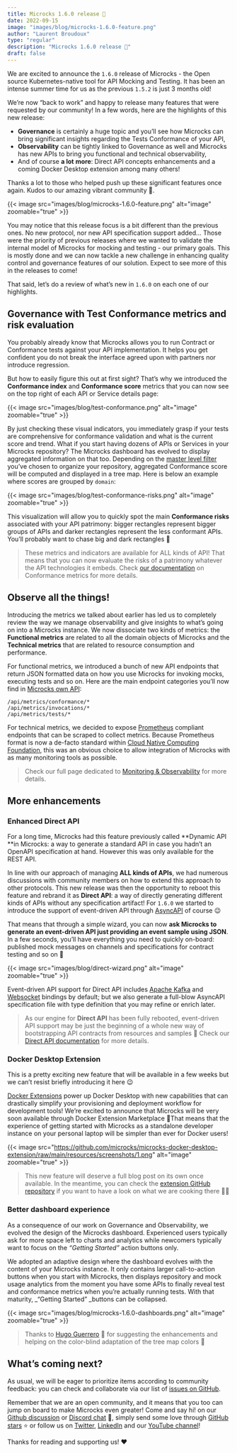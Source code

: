 ```yaml
---
title: Microcks 1.6.0 release 🚀
date: 2022-09-15
image: "images/blog/microcks-1.6.0-feature.png"
author: "Laurent Broudoux"
type: "regular"
description: "Microcks 1.6.0 release 🚀"
draft: false
---
```


We are excited to announce the `1.6.0` release of Microcks - the Open source Kubernetes-native tool for API Mocking and Testing. It has been an intense summer time for us as the previous `1.5.2` is just 3 months old! 

We’re now “back to work” and happy to release many features that were requested by our community! In a few words, here are the highlights of this new release:

* **Governance** is certainly a huge topic and you’ll see how Microcks can bring significant insights regarding the Tests Conformance of your API,
* **Observability** can be tightly linked to Governance as well and Microcks has new APIs to bring you functional and technical observability,
* And of course **a lot** **more**: Direct API concepts enhancements and a coming Docker Desktop extension among many others!

Thanks a lot to those who helped push up these significant features once again. Kudos to our amazing vibrant community 👏.

{{< image src="images/blog/microcks-1.6.0-feature.png" alt="image" zoomable="true" >}}

You may notice that this release focus is a bit different than the previous ones. No new protocol, nor new API specification support added… Those were the priority of previous releases where we wanted to validate the internal model of Microcks for mocking and testing - our primary goals. This is mostly done and we can now tackle a new challenge in enhancing quality control and governance features of our solution. Expect to see more of this in the releases to come!

That said, let’s do a review of what’s new in `1.6.0` on each one of our highlights.


## Governance with Test Conformance metrics and risk evaluation

You probably already know that Microcks allows you to run Contract or Conformance tests against your API implementation. It helps you get confident you do not break the interface agreed upon with partners nor introduce regression.

But how to easily figure this out at first sight? That’s why we introduced the **Conformance index** and **Conformance score** metrics that you can now see on the top right of each API or Service details page:

{{< image src="images/blog/test-conformance.png" alt="image" zoomable="true" >}}

By just checking these visual indicators, you immediately grasp if your tests are comprehensive for conformance validation and what is the current score and trend. What if you start having dozens of APIs or Services in your Microcks repository? The Microcks dashboard has evolved to display aggregated information on that too. Depending on the [master level filter](https://microcks.io/documentation/guides/administration/organizing-repository/#2-filtering-repository-content) you’ve chosen to organize your repository, aggregated Conformance score will be computed and displayed in a tree map. Here is below an example where scores are grouped by `domain`:

{{< image src="images/blog/test-conformance-risks.png" alt="image" zoomable="true" >}}

This visualization will allow you to quickly spot the main **Conformance risks** associated with your API patrimony: bigger rectangles represent bigger groups of APIs and darker rectangles represent the less conformant APIs. You’ll probably want to chase big and dark rectangles 🎯

> These metrics and indicators are available for ALL kinds of API! That means that you can now evaluate the risks of a patrimony whatever the API technologies it embeds. Check [our documentation](https://microcks.io/documentation/explanations/conformance-testing/#conformance-metrics) on Conformance metrics for more details.

## Observe all the things! 

Introducing the metrics we talked about earlier has led us to completely review the way we manage observability and give insights to what’s going on into a Microcks instance. We now dissociate two kinds of metrics: the **Functional metrics** are related to all the domain objects of Microcks and the **Technical metrics** that are related to resource consumption and performance.

For functional metrics, we introduced a bunch of new API endpoints that return JSON formatted data on how you use Microcks for invoking mocks, executing tests and so on. Here are the main endpoint categories you’ll now find in [Microcks own API](https://microcks.io/documentation/references/apis/open-api/):

```
/api/metrics/conformance/*
/api/metrics/invocations/*
/api/metrics/tests/*
```

For technical metrics, we decided to expose [Prometheus](https://prometheus.io/) compliant endpoints that can be scraped to collect metrics. Because Prometheus format is now a de-facto standard within [Cloud Native Computing Foundation](https://cncf.io), this was an obvious choice to allow integration of Microcks with as many monitoring tools as possible. 

> Check our full page dedicated to [Monitoring & Observability](https://microcks.io/documentation/explanations/monitoring/) for more details.


## More enhancements

### Enhanced Direct API

For a long time, Microcks had this feature previously called **Dynamic API **in Microcks: a way to generate a standard API in case you hadn’t an OpenAPI specification at hand. However this was only available for the REST API.

In line with our approach of managing **ALL kinds of APIs**, we had numerous discussions with community members on how to extend this approach to other protocols. This new release was then the opportunity to reboot this feature and rebrand it as **Direct API**: a way of directly generating different kinds of APIs without any specification artifact! For `1.6.0` we started to introduce the support of event-driven API through [AsyncAPI](https://asyncapi.com) of course 😉

That means that through a simple wizard, you can now **ask Microcks to generate an event-driven API just providing an event sample using JSON**. In a few seconds, you’ll have everything you need to quickly on-board: published mock messages on channels and specifications for contract testing and so on 🥷

{{< image src="images/blog/direct-wizard.png" alt="image" zoomable="true" >}}

Event-driven API support for Direct API includes [Apache Kafka](https://kafka.apache.org) and [Websocket](https://websockets.spec.whatwg.org//) bindings by default; but we also generate a full-blow AsyncAPI specification file with type definition that you may refine or enrich later.

> As our engine for **Direct API** has been fully rebooted, event-driven API support may be just the beginning of a whole new way of bootstrapping API contracts from resources and samples 🤔 Check our [Direct API documentation](https://microcks.io/documentation/guides/usage/direct-api/) for more details.


### Docker Desktop Extension

This is a pretty exciting new feature that will be available in a few weeks but we can’t resist briefly introducing it here 😉

[Docker Extensions](https://www.docker.com/products/extensions/) power up Docker Desktop with new capabilities that can drastically simplify your provisioning and deployment workflow for development tools! We’re excited to announce that Microcks will be very soon available through Docker Extension Marketplace 🚀That means that the experience of getting started with Microcks as a standalone developer instance on your personal laptop will be simpler than ever for Docker users!

{{< image src="https://github.com/microcks/microcks-docker-desktop-extension/raw/main/resources/screenshots/1.png" alt="image" zoomable="true" >}}

> This new feature will deserve a full blog post on its own once available. In the meantime, you can check the [extension GitHub repository](https://github.com/microcks/microcks-docker-desktop-extension) if you want to have a look on what we are cooking there 🧑‍🍳


### Better dashboard experience

As a consequence of our work on Governance and Observability, we evolved the design of the Microcks dashboard. Experienced users typically ask for more space left to charts and analytics while newcomers typically want to focus on the _“Getting Started”_ action buttons only. 

We adopted an adaptive design where the dashboard evolves with the content of your Microcks instance. It only contains larger call-to-action buttons when you start with Microcks, then displays repository and mock usage analytics from the moment you have some APIs to finally reveal test and conformance metrics when you’re actually running tests. With that maturity, _“Getting Started” _buttons can be collapsed.

{{< image src="images/blog/microcks-1.6.0-dashboards.png" alt="image" zoomable="true" >}}

> Thanks to [Hugo Guerrero](https://github.com/hguerrero ) 🙏 for suggesting the enhancements and helping on the color-blind adaptation of the tree map colors 💪

## What’s coming next?

As usual, we will be eager to prioritize items according to community feedback: you can check and collaborate via our list of [issues on GitHub](https://github.com/microcks/microcks/issues). 

Remember that we are an open community, and it means that you too can jump on board to make Microcks even greater! Come and say hi! on our [Github discussion](https://github.com/microcks/microcks/discussions) or [Discord chat](https://microcks.io/discord-invite/) 🐙, simply send some love through [GitHub stars](https://github.com/microcks/microcks) ⭐️ or follow us on [Twitter](https://twitter.com/microcksio), [LinkedIn](https://www.linkedin.com/company/microcks/) and our [YouTube channel](https://www.youtube.com/c/Microcks)!

Thanks for reading and supporting us! ❤️
